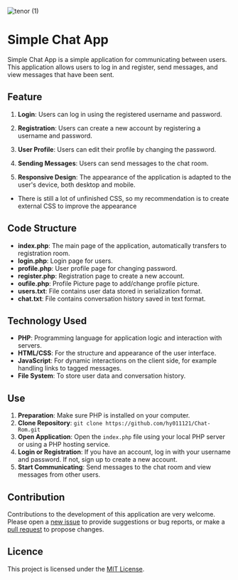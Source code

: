 
![tenor (1)](https://github.com/hy011121/Chat-Rom/assets/75035965/e13a0911-adda-4be1-a34c-8b054c2f1f83)

# Simple Chat App

Simple Chat App is a simple application for communicating between users. This application allows users to log in and register, send messages, and view messages that have been sent.

## Feature

1. **Login**: Users can log in using the registered username and password.

2. **Registration**: Users can create a new account by registering a username and password.

3. **User Profile**: Users can edit their profile by changing the password.

4. **Sending Messages**: Users can send messages to the chat room.

5. **Responsive Design**: The appearance of the application is adapted to the user's device, both desktop and mobile.
- There is still a lot of unfinished CSS, so my recommendation is to create external CSS to improve the appearance

## Code Structure

- **index.php**: The main page of the application, automatically transfers to registration room.
- **login.php**: Login page for users.
- **profile.php**: User profile page for changing password.
- **register.php**: Registration page to create a new account.
- **oufile.php**: Profile Picture page to add/change profile picture.
- **users.txt**: File contains user data stored in serialization format.
- **chat.txt**: File contains conversation history saved in text format.

## Technology Used

- **PHP**: Programming language for application logic and interaction with servers.
- **HTML/CSS**: For the structure and appearance of the user interface.
- **JavaScript**: For dynamic interactions on the client side, for example handling links to tagged messages.
- **File System**: To store user data and conversation history.

## Use

1. **Preparation**: Make sure PHP is installed on your computer.
2. **Clone Repository**: `git clone https://github.com/hy011121/Chat-Rom.git`
3. **Open Application**: Open the `index.php` file using your local PHP server or using a PHP hosting service.
4. **Login or Registration**: If you have an account, log in with your username and password. If not, sign up to create a new account.
5. **Start Communicating**: Send messages to the chat room and view messages from other users.

## Contribution

Contributions to the development of this application are very welcome. Please open a [new issue](https://github.com/hy011121/Chat-Rom/issues/) to provide suggestions or bug reports, or make a [pull request](https://github.com/hy011121/Chat-Rom/pulls) to propose changes.

## Licence

This project is licensed under the [MIT License](LICENSE).

